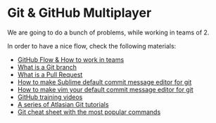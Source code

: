 # Git & GitHub Multiplayer

We are going to do a bunch of problems, while working in teams of 2.

In order to have a nice flow, check the following materials:

* [GitHub Flow & How to work in teams](https://guides.github.com/introduction/flow/)
* [What is a Git branch](http://git-scm.com/book/en/v1/Git-Branching-What-a-Branch-Is)
* [What is a Pull Request](https://help.github.com/articles/using-pull-requests/)
* [How to make Sublime default commit message editor for git](https://help.github.com/articles/associating-text-editors-with-git/#using-sublime-text-as-your-editor)
* [How to make vim your default commit message editor for git](http://stackoverflow.com/questions/2596805/how-do-i-make-git-use-the-editor-of-my-choice-for-commits)
* [GitHub training videos](https://www.youtube.com/watch?v=8oRjP8yj2Wo&index=1&list=PLg7s6cbtAD165JTRsXh8ofwRw0PqUnkVH)
* [A series of Atlasian Git tutorials](https://www.atlassian.com/git/)
* [Git cheat sheet with the most popular commands](https://training.github.com/kit/downloads/github-git-cheat-sheet.pdf)
